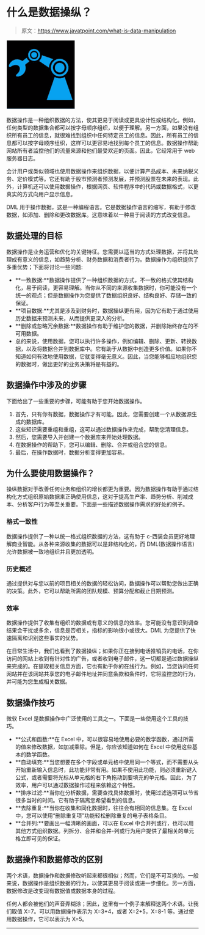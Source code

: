 # 什么是数据操纵？

> 原文：<https://www.javatpoint.com/what-is-data-manipulation>

![What is Data Manipulation](img/d24c98c5a3757b377d157896205503d8.png)

数据操作是一种组织数据的方法，使其更易于阅读或更具设计性或结构化。例如，任何类型的数据集合都可以按字母顺序组织，以便于理解。另一方面，如果没有组织所有员工的信息，就很难找到组织中任何特定员工的信息。因此，所有员工的信息都可以按字母顺序组织，这样可以更容易地找到每个员工的信息。数据操作帮助网站所有者监控他们的流量来源和他们最受欢迎的页面。因此，它经常用于 web 服务器日志。

会计用户或类似领域也使用数据操作来组织数据，以便计算产品成本、未来纳税义务、定价模式等。它还有助于股市预测者预测发展，并预测股票在未来的表现。此外，计算机还可以使用数据操作，根据网页、软件程序中的代码或数据格式，以更真实的方式向用户显示信息。

DML 用于操作数据，这是一种编程语言。它是数据操作语言的缩写，有助于修改数据，如添加、删除和更改数据库。这意味着以一种易于阅读的方式改变信息。

## 数据处理的目标

数据操作是业务运营和优化的关键特征。您需要以适当的方式处理数据，并将其处理成有意义的信息，如趋势分析、财务数据和消费者行为。数据操作为组织提供了多重优势；下面将讨论一些问题:

*   **一致数据:**数据操作提供了一种组织数据的方式，不一致的格式使其结构化，易于阅读，更容易理解。当你从不同的来源收集数据时，你可能没有一个统一的观点；但是数据操作为您提供了数据组织良好、结构良好、存储一致的保证。
*   **项目数据:**尤其是涉及到财务时，数据操纵更有用，因为它有助于通过使用历史数据来预测未来，从而提供更深入的分析。
*   **删除或忽略冗余数据:**数据操作有助于维护您的数据，并删除始终存在的不可用数据。
*   总的来说，使用数据，您可以执行许多操作，例如编辑、删除、更新、转换数据，以及将数据合并到数据库中。它有助于从数据中创造更多价值。如果你不知道如何有效地使用数据，它就变得毫无意义。因此，当您能够相应地组织您的数据时，做出更好的业务决策将是有益的。

## 数据操作中涉及的步骤

下面给出了一些重要的步骤，可能有助于您开始数据操作。

1.  首先，只有你有数据，数据操作才有可能。因此，您需要创建一个从数据源生成的数据库。
2.  这些知识需要重组和重组，这可以通过数据操作来完成，帮助您清理信息。
3.  然后，您需要导入并创建一个数据库来开始处理数据。
4.  在数据操作的帮助下，您可以编辑、删除、合并或组合您的信息。
5.  最后，在操作数据时，数据分析变得更加容易。

## 为什么要使用数据操作？

操纵数据对于改善任何业务和组织的增长都更为重要。因为数据操作有助于通过结构化方式组织原始数据来正确使用信息，这对于提高生产率、趋势分析、削减成本、分析客户行为等至关重要。下面是一些描述数据操作需求的好处的例子。

### 格式一致性

数据操作提供了一种以统一格式组织数据的方法，这有助于 c-西装会员更好地理解商业智能。从各种来源收集的数据可以是非结构化的，而 DML(数据操作语言)允许数据被一致地组织并且更加透明。

### 历史概述

通过提供对与您以前的项目相关的数据的轻松访问，数据操作可以帮助您做出正确的决策。此外，它可以帮助所需的团队规模、预算分配和截止日期预测。

### 效率

数据操作提供了收集有组织的数据或有意义的信息的效率。您可能没有意识到调查结果会干扰或多余，信息是否相关，指标的影响很小或很大。DML 为您提供了快速隔离和识别这些事实的优势。

在日常生活中，我们也看到了数据操纵；如果你正在接到电话推销员的电话，在你访问的网站上收到有针对性的广告，或者收到电子邮件，这一切都是通过数据操纵来完成的。在提取相关信息方面，它也有助于你的在线行为。例如，当您访问任何网站并在该网站共享您的电子邮件地址并同意条款和条件时，它将监控您的行为，并可能为您生成相关数据。

## 数据操作技巧

微软 Excel 是数据操作中广泛使用的工具之一。下面是一些使用这个工具的技巧。

*   **公式和函数:**在 Excel 中，可以很容易地使用必要的数学函数，通过所需的值来修改数据，如加减乘除。但是，你应该知道如何在 Excel 中使用这些基本的数学函数。
*   **自动填充:**当您想要在多个字段或单元格中使用同一个等式，而不需要从头开始重新输入信息时，此功能非常有用。如果不使用此功能，则必须重新键入公式，或者需要将光标从单元格的右下角拖动到要填充的单元格。因此，为了效率，用户可以通过数据操作过程来依赖这个特性。
*   **排序过滤:**当你在分析数据，需要查找具体数据时，使用过滤选项可以节省很多当时的时间。它有助于隔离您希望看到的信息。
*   **去除重复:**当你在收集和同化数据时，往往会有相同的信息集。在 Excel 中，您可以使用“删除重复项”功能轻松删除重复的电子表格条目。
*   **合并列:**要画出一幅清晰的画面，可以在 Excel 中合并列或行，也可以用其他方式组织数据。列拆分、合并和合并-列或行为用户提供了最相关的单元格立即可见的保证。

## 数据操作和数据修改的区别

两个术语，数据操作和数据修改听起来都很相似；然而，它们是不可互换的。一般来说，数据操作是组织数据的行为，以使其更易于阅读或进一步细化。另一方面，数据修改是改变现有数据值或数据本身的过程。

任何人都会被他们的声音弄糊涂；因此，这里有一个例子来解释这两个术语。让我们取值 X=7。可以用数据操作表示为 X=3+4，或者 X=2+5，X=8-1 等。通过使用数据操作，它可以表示为 X=5。

* * *
